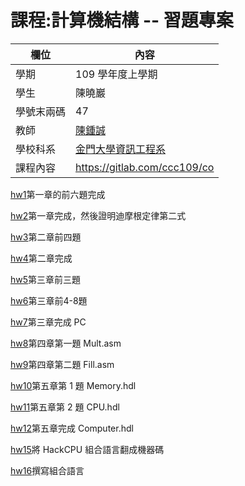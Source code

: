 # 課程:計算機結構 -- 習題專案

欄位 | 內容
-----|--------
學期 | 109 學年度上學期
學生 |  陳曉巖
學號末兩碼 | 47
教師 | [陳鍾誠](https://www.nqu.edu.tw/educsie/index.php?act=blog&code=list&ids=4)
學校科系 | [金門大學資訊工程系](https://www.nqu.edu.tw/educsie/index.php)
課程內容 | https://gitlab.com/ccc109/co

[hw1](https://github.com/mnnmnm/co109a/blob/master/homework/work1.md)第一章的前六題完成

[hw2](https://github.com/mnnmnm/co109a/blob/master/homework/work2.md)第一章完成，然後證明迪摩根定律第二式

[hw3](https://github.com/mnnmnm/co109a/blob/master/homework/work3.md)第二章前四題

[hw4](https://github.com/mnnmnm/co109a/blob/master/homework/work4.md)第二章完成

[hw5](https://github.com/mnnmnm/co109a/blob/master/homework/work5.md)第三章前三題

[hw6](https://github.com/mnnmnm/co109a/blob/master/homework/work6.md)第三章前4-8題

[hw7](https://github.com/mnnmnm/co109a/blob/master/homework/work7.md)第三章完成 PC

[hw8](https://github.com/mnnmnm/co109a/blob/master/homework/work8.md)第四章第一題 Mult.asm

[hw9](https://github.com/mnnmnm/co109a/blob/master/homework/work9.md)第四章第二題 Fill.asm

[hw10](https://github.com/mnnmnm/co109a/blob/master/homework/work10.md)第五章第 1 題 Memory.hdl

[hw11](https://github.com/mnnmnm/co109a/blob/master/homework/work11.md)第五章第 2 題 CPU.hdl

[hw12](https://github.com/mnnmnm/co109a/blob/master/homework/work12.md)第五章完成 Computer.hdl

[hw15](https://github.com/mnnmnm/co109a/blob/master/homework/work15.md)將 HackCPU 組合語言翻成機器碼

[hw16](https://github.com/mnnmnm/co109a/blob/master/homework/work16.md)撰寫組合語言

